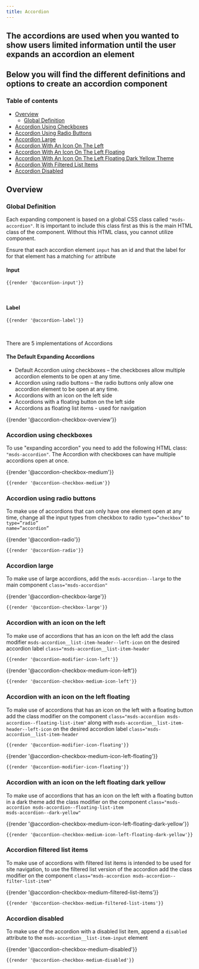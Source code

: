 ```yaml
---
title: Accordion
---
```


## The accordions are used when you wanted to show users limited information until the user expands an accordion an element

## Below you will find the different definitions and options to create an accordion component

### Table of contents

<div class="row">
    <div class="col-12">
        <ul class="document__unordered-list">
            <li class="document__unordered-list-item"> 
                 <a class="msds-link" href="#overview">Overview</a>
                 <ul>
                    <li class="document__unordered-list-item"> 
                        <a class="msds-link" href="#global-definition">Global Definition</a>
                    </li>
                 </ul>
            </li>
            <li class="document__unordered-list-item">
                  <a class="msds-link" href="#accordion-using-checkboxes">Accordion Using Checkboxes</a>
            </li>
            <li class="document__unordered-list-item">
                  <a class="msds-link" href="#accordion-using-radio-buttons">Accordion Using Radio Buttons</a>
            </li>
            <li class="document__unordered-list-item">
                  <a class="msds-link" href="#accordion-large">Accordion Large</a>
            </li>
            <li class="document__unordered-list-item">
                  <a class="msds-link" href="#accordion-with-an-icon-on-the-left">Accordion With An Icon On The Left</a>
            </li>
            <li class="document__unordered-list-item">
                  <a class="msds-link" href="#accordion-with-an-icon-on-the-left-floating">Accordion With An Icon On The Left Floating</a>
            </li>
            <li class="document__unordered-list-item">
                  <a class="msds-link" href="#accordion-with-an-icon-on-the-left-floating-dark-yellow">Accordion With An Icon On The Left Floating Dark Yellow Theme</a>
            </li>
            <li class="document__unordered-list-item">
                  <a class="msds-link" href="#accordion-filtered-list-items">Accordion With Filtered List Items</a>
            </li>
            <li class="document__unordered-list-item">
                  <a class="msds-link" href="#accordion-disabled">Accordion Disabled</a>
            </li>
        </ul>
    </div>
</div>

## Overview

### Global Definition
Each expanding component is based on a global CSS class called <code>"msds-accordion"</code>. It is important to include this class first as this is the main HTML class of the component. Without this HTML class, you cannot utilize component.

Ensure that each accordion element <code>input</code> has an id and that the label for for that element has a matching <code>for</code> attribute

#### Input

``` html
{{render '@accordion-input'}}
```

<br>

#### Label

``` html
{{render '@accordion-label'}}
```

<br>

There are 5 implementations of Accordions

#### The Default Expanding Accordions

* Default Accordion using checkboxes – the checkboxes allow multiple accordion elements to be open at any time.
* Accordion using radio buttons – the radio buttons only allow one accordion element to be open at any time.
* Accordions with an icon on the left side
* Accordions with a floating button on the left side
* Accordions as floating list items - used for navigation

<div class="element-preview">
  <div class="element-preview__inner">{{render '@accordion-checkbox-overview'}}</div>
</div>

### Accordion using checkboxes

To use "expanding accordion" you need to add the following HTML class: <code>"msds-accordion"</code>.
The Accordion with checkboxes can have multiple accordions open at once.

<div class="element-preview">
  <div class="element-preview__inner">{{render '@accordion-checkbox-medium'}}</div>
</div>

``` html
{{render '@accordion-checkbox-medium'}}
```

### Accordion using radio buttons

To make use of accordions that can only have one element open at any time, change all the input types from checkbox to radio <code>type=”checkbox”</code> to <code>type=”radio” name=”accordion”</code>

<div class="element-preview">
  <div class="element-preview__inner">{{render '@accordion-radio'}}</div>
</div>

``` html
{{render '@accordion-radio'}}
```

### Accordion large

To make use of large accordions, add the <code>msds-accordion--large</code> to the main component <code>class="msds-accordion"</code>

<div class="element-preview">
  <div class="element-preview__inner">{{render '@accordion-checkbox-large'}}</div>
</div>

``` html
{{render '@accordion-checkbox-large'}}
```

### Accordion with an icon on the left

To make use of accordions that has an icon on the left add the class modifier <code>msds-accordion__list-item-header\--left-icon</code> on the desired accordion label <code>class="msds-accordion__list-item-header</code>

``` html
{{render '@accordion-modifier-icon-left'}}
```

<div class="element-preview">
  <div class="element-preview__inner">{{render '@accordion-checkbox-medium-icon-left'}}</div>
</div>

``` html
{{render '@accordion-checkbox-medium-icon-left'}}
```

### Accordion with an icon on the left floating

To make use of accordions that has an icon on the left with a floating button add the class modifier on the component <code>class="msds-accordion msds-accordion\--floating-list-item"</code> along with <code>msds-accordion__list-item-header\--left-icon</code> on the desired accordion label <code>class="msds-accordion__list-item-header</code>

``` html
{{render '@accordion-modifier-icon-floating'}}
```

<div class="element-preview">
  <div class="element-preview__inner">{{render '@accordion-checkbox-medium-icon-left-floating'}}</div>
</div>

``` html
{{render '@accordion-modifier-icon-floating'}}
```

### Accordion with an icon on the left floating dark yellow

To make use of accordions that has an icon on the left with a floating button in a dark theme add the class modifier on the component <code>class="msds-accordion msds-accordion\--floating-list-item msds-accordion\--dark-yellow"</code>

<div class="element-preview-dark">
  <div class="element-preview__inner">{{render '@accordion-checkbox-medium-icon-left-floating-dark-yellow'}}</div>
</div>

``` html
{{render '@accordion-checkbox-medium-icon-left-floating-dark-yellow'}}
```

### Accordion filtered list items

To make use of accordions with filtered list items is intended to be used for site navigation, to use the filtered list version of the accordion add the class modifier on the component <code>class="msds-accordion msds-accordion\--filter-list-item"</code>

<div class="element-preview">
  <div class="element-preview__inner">{{render '@accordion-checkbox-medium-filtered-list-items'}}</div>
</div>

``` html
{{render '@accordion-checkbox-medium-filtered-list-items'}}
```

### Accordion disabled

To make use of the accordion with a disabled list item, append a <code>disabled</code> attribute to the <code>msds-accordion__list-item-input</code> element

<div class="element-preview">
  <div class="element-preview__inner">{{render '@accordion-checkbox-medium-disabled'}}</div>
</div>

``` html
{{render '@accordion-checkbox-medium-disabled'}}
```
